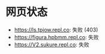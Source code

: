 # 网页状态
- https://ls.tpjow.repl.co: 失败 (403)
- https://figura.hpbmm.repl.co: 失败
- https://V2.sukure.repl.co: 失败
